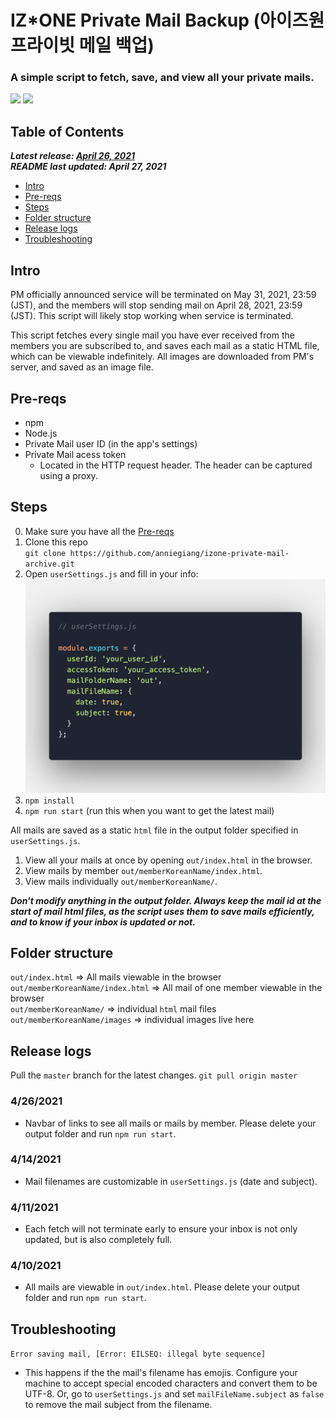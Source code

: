 # IZ\*ONE Private Mail Backup (아이즈원 프라이빗 메일 백업)
### A simple script to fetch, save, and view all your private mails.

![](assets/save.gif)
![](assets/viewer.gif)

## Table of Contents

***Latest release: [April 26, 2021](#release-logs)*** <br /> 
***README last updated: April 27, 2021***

* [Intro](#intro)
* [Pre-reqs](#pre-reqs)
* [Steps](#steps)
* [Folder structure](#folder-structure)
* [Release logs ](#release-logs)
* [Troubleshooting](#troubleshooting)

## Intro

PM officially announced service will be terminated on May 31, 2021, 23:59 (JST), and the members will stop sending mail on April 28, 2021, 23:59 (JST). This script will likely stop working when service is terminated.

This script fetches every single mail you have ever received from the members you are subscribed to, and saves each mail as a static HTML file, which can be viewable indefinitely. All images are downloaded from PM's server, and saved as an image file.

## Pre-reqs
- npm
- Node.js
- Private Mail user ID (in the app's settings)
- Private Mail acess token
  - Located in the HTTP request header. The header can be captured using a proxy.

## Steps
0. Make sure you have all the [Pre-reqs](#pre-reqs)
1. Clone this repo <br />
`git clone https://github.com/anniegiang/izone-private-mail-archive.git`
2. Open `userSettings.js` and fill in your info: <br />
![](assets/settings-example.png)
3. `npm install`
4. `npm run start` (run this when you want to get the latest mail)


All mails are saved as a static `html` file in the output folder specified in `userSettings.js`. 

1. View all your mails at once by opening `out/index.html` in the browser.
2. View mails by member `out/memberKoreanName/index.html`.
3. View mails individually `out/memberKoreanName/`.


***Don't modify anything in the output folder. Always keep the mail id at the start of mail html files, as the script uses them to save mails efficiently, and to know if your inbox is updated or not.***

## Folder structure
`out/index.html` => All mails viewable in the browser
<br />
`out/memberKoreanName/index.html` => All mail of one member viewable in the browser
<br />
`out/memberKoreanName/` => individual `html` mail files
<br />
`out/memberKoreanName/images` => individual images live here

## Release logs 

Pull the `master` branch for the latest changes.
`git pull origin master`

### 4/26/2021
- Navbar of links to see all mails or mails by member. Please delete your output folder and run `npm run start`.
### 4/14/2021
- Mail filenames are customizable in `userSettings.js` (date and subject).  

### 4/11/2021
- Each fetch will not terminate early to ensure your inbox is not only updated, but is also completely full.

### 4/10/2021
- All mails are viewable in `out/index.html`. Please delete your output folder and run `npm run start`.

## Troubleshooting

`Error saving mail, [Error: EILSEQ: illegal byte sequence]`
- This happens if the the mail's filename has emojis. Configure your machine to accept special encoded characters and convert them to be UTF-8. Or, go to `userSettings.js` and set `mailFileName.subject` as `false` to remove the mail subject from the filename.
